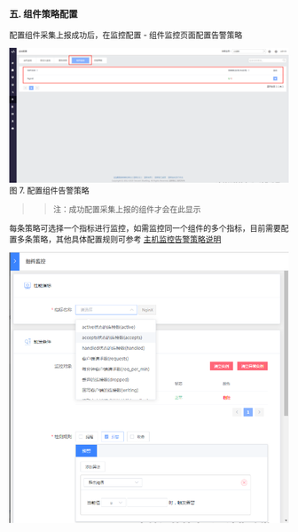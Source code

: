 ### 五. 组件策略配置 

配置组件采集上报成功后，在监控配置 - 组件监控页面配置告警策略

![](../../media/compoent_configs.png)
图 7. 配置组件告警策略

>> 注：成功配置采集上报的组件才会在此显示

每条策略可选择一个指标进行监控，如需监控同一个组件的多个指标，目前需要配置多条策略，其他具体配置规则可参考 [主机监控告警策略说明](5.1/蓝鲸监控/快速入门/主机监控/host_monitor_config.md)

![](../../media/compoent_configs2.png)
